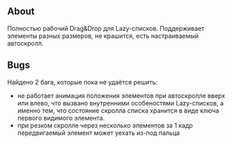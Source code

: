 ## About
Полностью рабочий Drag&Drop для Lazy-списков. Поддерживает элементы разных размеров, не крашится, есть настраиваемый автоскролл.

## Bugs
Найдено 2 бага, которые пока не удаётся решить:
- не работает анимация положения элементов при автоскролле вверх или влево, что вызвано внутренними особеностями Lazy-списков, а именно тем, что состояние скролла списка хранится в виде ключа первого видимого элемента.
- при резком скролле через несколько элементов за 1 кадр передвигаемый элемент может уехать из-под пальца
